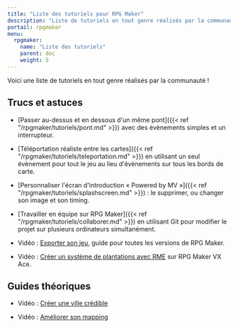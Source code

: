 ```yaml
---
title: "Liste des tutoriels pour RPG Maker"
description: "Liste de tutoriels en tout genre réalisés par la communauté."
portail: rpgmaker
menu:
  rpgmaker:
    name: "Liste des tutoriels"
    parent: doc
    weight: 5
---
```


Voici une liste de tutoriels en tout genre réalisés par la communauté !

## Trucs et astuces

- [Passer au-dessus et en dessous d'un même pont]({{< ref "/rpgmaker/tutoriels/pont.md" >}}) avec des évènements simples et un interrupteur.

- [Téléportation réaliste entre les cartes]({{< ref "/rpgmaker/tutoriels/teleportation.md" >}}) en utilisant un seul évènement pour tout le jeu au lieu d'évènements sur tous les bords de carte.

- [Personnaliser l'écran d'introduction « Powered by MV »]({{< ref "/rpgmaker/tutoriels/splashscreen.md" >}}) : le supprimer, ou changer son image et son timing.

- [Travailler en équipe sur RPG Maker]({{< ref "/rpgmaker/tutoriels/collaborer.md" >}}) en utilisant Git pour modifier le projet sur plusieurs ordinateurs simultanément.

- Vidéo : [Exporter son jeu](https://www.youtube.com/watch?v=LFyPmIrvHFM), guide pour toutes les versions de RPG Maker.

- Vidéo : [Créer un système de plantations avec RME](https://www.youtube.com/watch?v=nHwSuBDEDhI) sur RPG Maker VX Ace.

## Guides théoriques

- Vidéo : [Créer une ville crédible](https://www.youtube.com/watch?v=MgbMOXXk2KE)

- Vidéo : [Améliorer son mapping](https://www.youtube.com/watch?v=Y_QFv_WgxGo)
